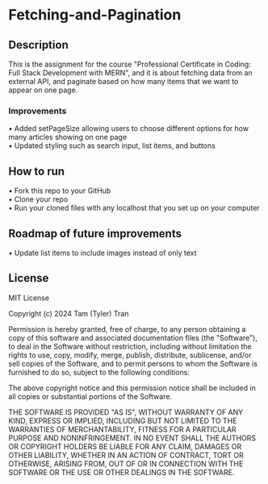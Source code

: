 # Fetching-and-Pagination

## Description

This is the assignment for the course "Professional Certificate in Coding: Full Stack Development with MERN", and it is about fetching data from an external API, and paginate based on how many items that we want to appear on one page.

### Improvements

• Added setPageSize allowing users to choose different options for how many articles showing on one page <br />
• Updated styling such as search input, list items, and buttons

## How to run

• Fork this repo to your GitHub <br />
• Clone your repo <br />
• Run your cloned files with any localhost that you set up on your computer

## Roadmap of future improvements
• Update list items to include images instead of only text

## License

MIT License

Copyright (c) 2024 Tam (Tyler) Tran

Permission is hereby granted, free of charge, to any person obtaining a copy
of this software and associated documentation files (the "Software"), to deal
in the Software without restriction, including without limitation the rights
to use, copy, modify, merge, publish, distribute, sublicense, and/or sell
copies of the Software, and to permit persons to whom the Software is
furnished to do so, subject to the following conditions:

The above copyright notice and this permission notice shall be included in all
copies or substantial portions of the Software.

THE SOFTWARE IS PROVIDED "AS IS", WITHOUT WARRANTY OF ANY KIND, EXPRESS OR
IMPLIED, INCLUDING BUT NOT LIMITED TO THE WARRANTIES OF MERCHANTABILITY,
FITNESS FOR A PARTICULAR PURPOSE AND NONINFRINGEMENT. IN NO EVENT SHALL THE
AUTHORS OR COPYRIGHT HOLDERS BE LIABLE FOR ANY CLAIM, DAMAGES OR OTHER
LIABILITY, WHETHER IN AN ACTION OF CONTRACT, TORT OR OTHERWISE, ARISING FROM,
OUT OF OR IN CONNECTION WITH THE SOFTWARE OR THE USE OR OTHER DEALINGS IN THE
SOFTWARE.
